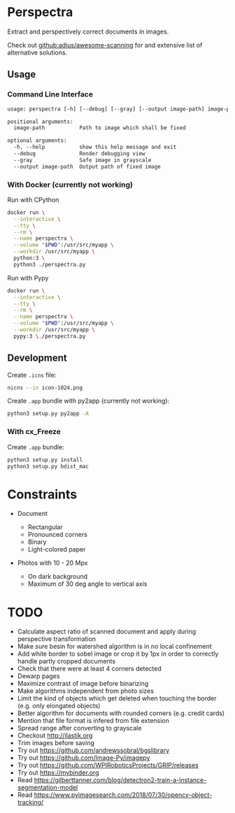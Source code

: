 # Perspectra

Extract and perspectively correct documents in images.

Check out [github:adius/awesome-scanning]
for and extensive list of alternative solutions.

[github:adius/awesome-scanning]: https://github.com/adius/awesome-scanning


## Usage

### Command Line Interface

```txt
usage: perspectra [-h] [--debug] [--gray] [--output image-path] image-path

positional arguments:
  image-path           Path to image which shall be fixed

optional arguments:
  -h, --help           show this help message and exit
  --debug              Render debugging view
  --gray               Safe image in grayscale
  --output image-path  Output path of fixed image
```


### With Docker (currently not working)

Run with CPython

```sh
docker run \
  --interactive \
  --tty \
  --rm \
  --name perspectra \
  --volume "$PWD":/usr/src/myapp \
  --workdir /usr/src/myapp \
  python:3 \
  python3 ./perspectra.py
```


Run with Pypy 

```sh
docker run \
  --interactive \
  --tty \
  --rm \
  --name perspectra \
  --volume "$PWD":/usr/src/myapp \
  --workdir /usr/src/myapp \
  pypy:3 \./perspectra.py
```


## Development

Create `.icns` file:

```sh
nicns --in icon-1024.png
```

Create `.app` bundle with py2app (currently not working):

```sh
python3 setup.py py2app -A
```


### With cx_Freeze

Create `.app` bundle:

```sh
python3 setup.py install
python3 setup.py bdist_mac
```


# Constraints

- Document
    - Rectangular
    - Pronounced corners
    - Binary
    - Light-colored paper

- Photos with 10 - 20 Mpx
    - On dark background
    - Maximum of 30 deg angle to vertical axis


# TODO

- Calculate aspect ratio of scanned document
  and apply during perspective transformation
- Make sure besin for watershed algorithm is in no local confinement
- Add white border to sobel image or crop it by 1px in order
  to correctly handle partly cropped documents
- Check that there were at least 4 corners detected
- Dewarp pages
- Maximize contrast of image before binarizing
- Make algorithms independent from photo sizes
- Limit the kind of objects which get deleted when touching the border
  (e.g. only elongated objects)
- Better algorithm for documents with rounded corners (e.g. credit cards)
- Mention that file format is infered from file extension
- Spread range after converting to grayscale
- Checkout http://ilastik.org
- Trim images before saving
- Try out https://github.com/andrewssobral/bgslibrary
- Try out https://github.com/Image-Py/imagepy
- Try out https://github.com/WPIRoboticsProjects/GRIP/releases
- Try out https://mybinder.org
- Read https://gilberttanner.com/blog/detectron2-train-a-instance-segmentation-model
- Read https://www.pyimagesearch.com/2018/07/30/opencv-object-tracking/
